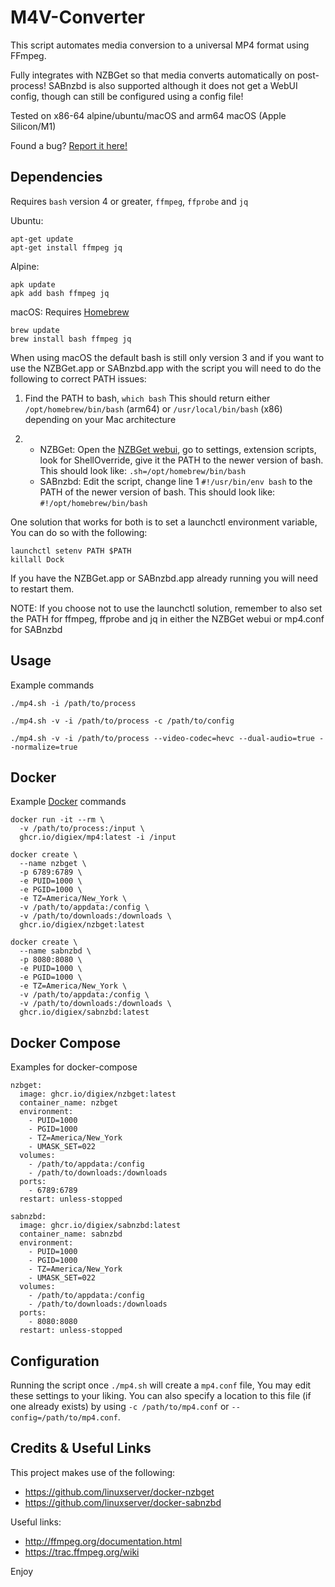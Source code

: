 M4V-Converter
==============
This script automates media conversion to a universal MP4 format using FFmpeg.

Fully integrates with NZBGet so that media converts automatically
on post-process! SABnzbd is also supported although it does not
get a WebUI config, though can still be configured using a config file!

Tested on x86-64 alpine/ubuntu/macOS and arm64 macOS (Apple Silicon/M1)

Found a bug? [Report it here!](https://github.com/Digiex/M4V-Converter/issues/new)

Dependencies
-------------
Requires `bash` version 4 or greater, `ffmpeg`, `ffprobe` and `jq`

Ubuntu:
```
apt-get update
apt-get install ffmpeg jq
```

Alpine:
```
apk update
apk add bash ffmpeg jq
```

macOS: Requires [Homebrew](https://brew.sh/)
```
brew update
brew install bash ffmpeg jq
```
When using macOS the default bash is still only version 3 and if you want to use the NZBGet.app or SABnzbd.app with the script you will need to do the following to correct PATH issues:

1. Find the PATH to bash, `which bash` This should return either `/opt/homebrew/bin/bash` (arm64) or `/usr/local/bin/bash` (x86) depending on your Mac architecture

2.  - NZBGet: Open the [NZBGet webui](http://127.0.0.1:6789/), go to settings, extension scripts, look for ShellOverride, give it the PATH to the newer version of bash. This should look like: `.sh=/opt/homebrew/bin/bash`
    - SABnzbd: Edit the script, change line 1 `#!/usr/bin/env bash` to the PATH of the newer version of bash. This should look like: `#!/opt/homebrew/bin/bash`
  
One solution that works for both is to set a launchctl environment variable, You can do so with the following:
```
launchctl setenv PATH $PATH
killall Dock
```
If you have the NZBGet.app or SABnzbd.app already running you will need to restart them.

NOTE: If you choose not to use the launchctl solution, remember to also set the PATH for ffmpeg, ffprobe and jq in either the NZBGet webui or mp4.conf for SABnzbd

Usage
-------
Example commands

```
./mp4.sh -i /path/to/process

./mp4.sh -v -i /path/to/process -c /path/to/config

./mp4.sh -v -i /path/to/process --video-codec=hevc --dual-audio=true --normalize=true
```

Docker
-------
Example [Docker](https://store.docker.com/search?type=edition&offering=community) commands

```
docker run -it --rm \
  -v /path/to/process:/input \
  ghcr.io/digiex/mp4:latest -i /input
```

```
docker create \
  --name nzbget \
  -p 6789:6789 \
  -e PUID=1000 \
  -e PGID=1000 \
  -e TZ=America/New_York \
  -v /path/to/appdata:/config \
  -v /path/to/downloads:/downloads \
  ghcr.io/digiex/nzbget:latest
```

```
docker create \
  --name sabnzbd \
  -p 8080:8080 \
  -e PUID=1000 \
  -e PGID=1000 \
  -e TZ=America/New_York \
  -v /path/to/appdata:/config \
  -v /path/to/downloads:/downloads \
  ghcr.io/digiex/sabnzbd:latest
```

Docker Compose
-------
Examples for docker-compose

```
nzbget:
  image: ghcr.io/digiex/nzbget:latest
  container_name: nzbget
  environment:
    - PUID=1000
    - PGID=1000
    - TZ=America/New_York
    - UMASK_SET=022
  volumes:
    - /path/to/appdata:/config
    - /path/to/downloads:/downloads
  ports:
    - 6789:6789
  restart: unless-stopped
```

```
sabnzbd:
  image: ghcr.io/digiex/sabnzbd:latest
  container_name: sabnzbd
  environment:
    - PUID=1000
    - PGID=1000
    - TZ=America/New_York
    - UMASK_SET=022
  volumes:
    - /path/to/appdata:/config
    - /path/to/downloads:/downloads
  ports:
    - 8080:8080
  restart: unless-stopped
```

Configuration
------------
Running the script once `./mp4.sh` will create a `mp4.conf` file, You may edit
these settings to your liking. You can also specify a location to this
file (if one already exists) by using `-c /path/to/mp4.conf` or `--config=/path/to/mp4.conf`.

Credits & Useful Links
-------------------------
This project makes use of the following:
- https://github.com/linuxserver/docker-nzbget
- https://github.com/linuxserver/docker-sabnzbd

Useful links:
- http://ffmpeg.org/documentation.html
- https://trac.ffmpeg.org/wiki

Enjoy
